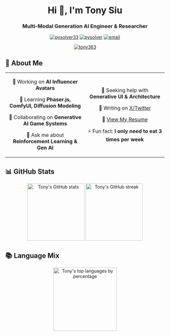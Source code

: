 <h1 align="center">Hi 👋, I'm Tony Siu</h1>
<h3 align="center">Multi-Modal Generation AI Engineer & Researcher</h3>

<p align="center">
  <a href="https://twitter.com/pysolver33" target="blank"><img src="https://img.shields.io/twitter/follow/pysolver33?logo=twitter&style=for-the-badge" alt="pysolver33" /></a>
  <a href="https://linkedin.com/in/pysolver" target="blank"><img src="https://img.shields.io/badge/-LinkedIn-0077B5?style=for-the-badge&logo=linkedin&logoColor=white" alt="pysolver" /></a>
  <a href="mailto:pysolver33@gmail.com"><img src="https://img.shields.io/badge/-Email-D14836?style=for-the-badge&logo=gmail&logoColor=white" alt="email" /></a>
</p>

<p align="center">
  <a href="https://github.com/ryo-ma/github-profile-trophy">
    <img src="https://github-profile-trophy.vercel.app/?username=tony363&theme=darkhub&no-frame=true&margin-w=15" alt="tony363" />
  </a>
</p>

## 🚀 About Me

<table align="center">
<tr>
<td align="center" width="50%">

🔭 Working on **AI Influencer Avatars**

🌱 Learning **Phaser.js, ComfyUI, Diffusion Modeling**

👯 Collaborating on **Generative AI Game Systems**

💬 Ask me about **Reinforcement Learning & Gen AI**

</td>
<td align="center" width="50%">

🤝 Seeking help with **Generative UI & Architecture**

📝 Writing on [X/Twitter](https://x.com/pysolver33)

📄 [View My Resume](https://drive.google.com/file/d/116AOY9gdQSEvq_2ClDNF00XB5ZEUWbKf/view?usp=sharing)

⚡ Fun fact: **I only need to eat 3 times per week**

</td>
</tr>
</table>

## 📊 GitHub Stats

<p align="center">
  <img height="180em" src="https://github-readme-stats.vercel.app/api?username=tony363&show_icons=true&theme=dark&hide_border=true&include_all_commits=true&count_private=true" alt="Tony's GitHub stats" />
  <img height="180em" src="https://github-readme-streak-stats.herokuapp.com/?user=tony363&theme=dark&hide_border=true" alt="Tony's GitHub streak" />
</p>

## 📚 Language Mix

<p align="center">
  <img height="200em" src="https://github-readme-stats.vercel.app/api/top-langs/?username=tony363&layout=compact&langs_count=10&theme=dark&hide_border=true&hide=Jupyter%20Notebook" alt="Tony's top languages by percentage" />
</p>
